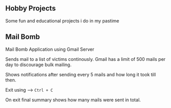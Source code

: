 Hobby Projects
--------------

Some fun and educational projects i do in my pastime


Mail Bomb
--------- 

Mail Bomb Application using Gmail Server

Sends mail to a list of victims continously.  Gmail has a limit of 500
mails per day to discourage bulk mailing.

Shows notifications after sending every 5 mails and how long it took
till then.

Exit using --> `Ctrl + C`

On exit final summary shows how many mails were sent in total.